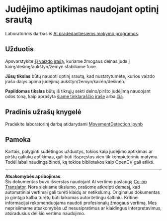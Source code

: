 <!--
CO_OP_TRANSLATOR_METADATA:
{
  "original_hash": "3d53d6409f80970f7281a45dee35328a",
  "translation_date": "2025-08-31T17:40:00+00:00",
  "source_file": "lessons/4-ComputerVision/06-IntroCV/lab/README.md",
  "language_code": "lt"
}
-->
# Judėjimo aptikimas naudojant optinį srautą

Laboratorinis darbas iš [AI pradedantiesiems mokymo programos](https://aka.ms/ai-beginners).

## Užduotis

Apsvarstykite [šį vaizdo įrašą](../../../../../../lessons/4-ComputerVision/06-IntroCV/lab/palm-movement.mp4), kuriame žmogaus delnas juda į kairę/dešinę/aukštyn/žemyn stabiliame fone.

**Jūsų tikslas** būtų naudoti optinį srautą, kad nustatytumėte, kurios vaizdo įrašo dalys apima judėjimą aukštyn/žemyn/kairėn/dešinėn.

**Papildomas tikslas** būtų iš tikrųjų sekti delno/piršto judėjimą naudojant odos toną, kaip aprašyta [šiame tinklaraščio įraše](https://dev.to/amarlearning/finger-detection-and-tracking-using-opencv-and-python-586m) arba [čia](http://www.benmeline.com/finger-tracking-with-opencv-and-python/).

## Pradinis užrašų knygelė

Pradėkite laboratorinį darbą atidarydami [MovementDetection.ipynb](MovementDetection.ipynb)

## Pamoka

Kartais, palyginti sudėtingos užduotys, tokios kaip judėjimo aptikimas ar pirštų galiukų aptikimas, gali būti išspręstos vien tik kompiuteriniu matymu. Todėl labai naudinga žinoti, ką tokios bibliotekos kaip OpenCV gali atlikti.

---

**Atsakomybės apribojimas**:  
Šis dokumentas buvo išverstas naudojant AI vertimo paslaugą [Co-op Translator](https://github.com/Azure/co-op-translator). Nors siekiame tikslumo, prašome atkreipti dėmesį, kad automatiniai vertimai gali turėti klaidų ar netikslumų. Originalus dokumentas jo gimtąja kalba turėtų būti laikomas autoritetingu šaltiniu. Kritinei informacijai rekomenduojama naudoti profesionalų žmogaus vertimą. Mes neprisiimame atsakomybės už nesusipratimus ar klaidingus interpretavimus, atsiradusius dėl šio vertimo naudojimo.